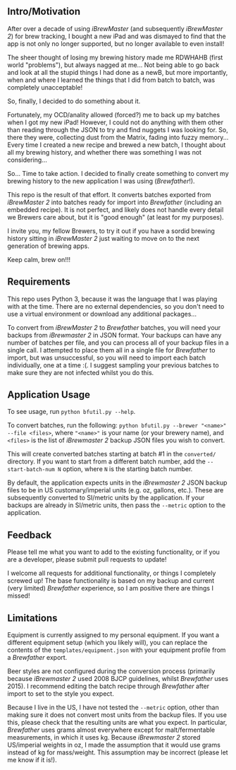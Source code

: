 ## Intro/Motivation

After over a decade of using *iBrewMaster* (and subsequently *iBrewMaster 2*) for brew tracking, I bought a new iPad and was dismayed to find that the app is not only no longer supported, but no longer available to even install!  

The sheer thought of losing my brewing history made me RDWHAHB (first world "problems"), but always nagged at me...  Not being able to go back and look at all the stupid things I had done as a newB, but more importantly, when and where I learned the things that I did from batch to batch, was completely unacceptable!

So, finally, I decided to do something about it.  

Fortunately, my OCD/anality allowed (forced?) me to back up my batches when I got my new iPad!  However, I could not do anything with them other than reading through the JSON to try and find nuggets I was looking for.  So, there they were, collecting dust from the Matrix, fading into fuzzy memory...  Every time I created a new recipe and brewed a new batch, I thought about all my brewing history, and whether there was something I was not considering...

So... Time to take action.  I decided to finally create something to convert my brewing history to the new application I was using (*Brewfather*!).

This repo is the result of that effort.  It converts batches exported from *iBrewMaster 2* into batches ready for import into *Brewfather* (including an embedded recipe).  It is not perfect, and likely does not handle every detail we Brewers care about, but it is "good enough" (at least for my purposes).

I invite you, my fellow Brewers, to try it out if you have a sordid brewing history sitting in *iBrewMaster 2* just waiting to move on to the next generation of brewing apps.

Keep calm, brew on!!!

## Requirements
This repo uses Python 3, because it was the language that I was playing with at the time.  There are no external dependencies, so you don't need to use a virtual environment or download any additional packages...

To convert from *iBrewMaster 2* to *Brewfather* batches, you will need your backups from *iBrewmaster 2* in JSON format.  Your backups can have any number of batches per file, and you can process all of your backup files in a single call.  I attempted to place them all in a single file for *Brewfather* to import, but was unsuccessful, so you will need to import each batch individually, one at a time :(.  I suggest sampling your previous batches to make sure they are not infected whilst you do this.

## Application Usage
To see usage, run `python bfutil.py --help`.

To convert batches, run the following: `python bfutil.py --brewer "<name>" --file <files>`, where `"<name>"` is your name (or your brewery name), and `<files>` is the list of *iBrewmaster 2* backup JSON files you wish to convert.

This will create converted batches starting at batch #1 in the `converted/` directory.  If you want to start from a different batch number, add the `--start-batch-num N` option, where `N` is the starting batch number.

By default, the application expects units in the *iBrewmaster 2* JSON backup files to be in US customary/imperial units (e.g. oz, gallons, etc.).  These are subsequently converted to SI/metric units by the application.  If your backups are already in SI/metric units, then pass the `--metric` option to the application.
## Feedback

Please tell me what you want to add to the existing functionality, or if you are a developer, please submit pull requests to update!

I welcome all requests for additional functionality, or things I completely screwed up!  The base functionality is based on my backup and current (very limited) *Brewfather* experience, so I am positive there are things I missed!

## Limitations
Equipment is currently assigned to my personal equipment.  If you want a different equipment setup (which you likely will), you can replace the contents of the `templates/equipment.json` with your equipment profile from a *Brewfather* export.

Beer styles are not configured during the conversion process (primarily because *iBrewmaster 2* used 2008 BJCP guidelines, whilst *Brewfather* uses 2015).  I recommend editing the batch recipe through *Brewfather* after import to set to the style you expect.

Because I live in the US, I have not tested the `--metric` option, other than making sure it does not convert most units from the backup files.  If you use this, please check that the resulting units are what you expect.  In particular, *Brewfather* uses grams almost everywhere except for malt/fermentable measurements, in which it uses kg.  Because *iBrewmaster 2* stored US/imperial weights in oz, I made the assumption that it would use grams instead of kg for mass/weight.  This assumption may be incorrect (please let me know if it is!).